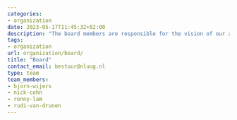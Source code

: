 ```yaml
---
categories:
- organization
date: 2023-05-17T11:45:32+02:00
description: "The board members are responsible for the vision of our assocation. Learn who they are and their activities."
tags:
- organization
url: organization/board/
title: "Board"
contact_email: bestuur@nluug.nl
type: team
team_members:
- bjorn-wijers
- nick-cohn
- ronny-lam
- rudi-van-drunen
---
```

